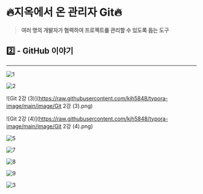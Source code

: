 # 🔥지옥에서 온 관리자 Git🔥

> **여러 명의 개발자가 협력하여 프로젝트를 관리할 수 있도록 돕는 도구**



## 2️⃣ - GitHub 이야기

<hr>

![1](https://raw.githubusercontent.com/kjh5848/typora-image/main/image/1.png)

![2](https://raw.githubusercontent.com/kjh5848/typora-image/main/image/2.png)



![Git 2강 (3)](https://raw.githubusercontent.com/kjh5848/typora-image/main/image/Git 2강 (3).png)



![Git 2강 (4)](https://raw.githubusercontent.com/kjh5848/typora-image/main/image/Git 2강 (4).png)







![5](https://raw.githubusercontent.com/kjh5848/typora-image/main/image/5.png)



![7](https://raw.githubusercontent.com/kjh5848/typora-image/main/image/7.png)

![8](https://raw.githubusercontent.com/kjh5848/typora-image/main/image/8.png)

![9](https://raw.githubusercontent.com/kjh5848/typora-image/main/image/9.png)

![3](C:\Users\사용자\Desktop\[Git]2강-GitHub이야기\3.png)